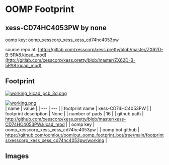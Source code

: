 # OOMP Footprint  
## xess-CD74HC4053PW  by none  
  
oomp key: oomp_xesscorp_xess_xess_cd74hc4053pw  
  
source repo at: [http://gitlab.com/xesscorp/xess.pretty/blob/master/ZX62D-B-5PA8.kicad_mod](http://gitlab.com/xesscorp/xess.pretty/blob/master/ZX62D-B-5PA8.kicad_mod)  
## Footprint  
  
[![working_kicad_pcb_3d.png](working_kicad_pcb_3d_600.png)](working_kicad_pcb_3d.png)  
  
[![working.png](working_600.png)](working.png)  
| name | value | 
| --- | --- | 
| footprint name | xess-CD74HC4053PW | 
| footprint description | None | 
| number of pads | 16 | 
| github path | http://github.com/xesscorp/xess.pretty/blob/master/xess-CD74HC4053PW.kicad_mod | 
| oomp key | oomp_xesscorp_xess_xess_cd74hc4053pw | 
| oomp bot github | https://github.com/oomlout/oomlout_oomp_footprint_bot/tree/main/footprints/xesscorp_xess_xess_cd74hc4053pw/working | 
## Images  

